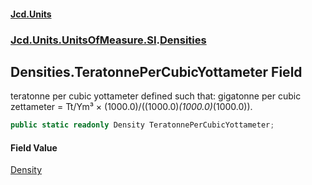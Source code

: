 #### [Jcd.Units](index.md 'index')
### [Jcd.Units.UnitsOfMeasure.SI](Jcd.Units.UnitsOfMeasure.SI.md 'Jcd.Units.UnitsOfMeasure.SI').[Densities](Densities.md 'Jcd.Units.UnitsOfMeasure.SI.Densities')

## Densities.TeratonnePerCubicYottameter Field

teratonne per cubic yottameter defined such that: gigatonne per cubic zettameter = Tt/Ym³ × (1000.0)/((1000.0)*(1000.0)*(1000.0)).

```csharp
public static readonly Density TeratonnePerCubicYottameter;
```

#### Field Value
[Density](Density.md 'Jcd.Units.UnitTypes.Density')